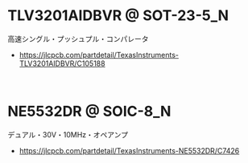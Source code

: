 

# TLV3201AIDBVR @ SOT-23-5_N

高速シングル・プッシュプル・コンパレータ

 - https://jlcpcb.com/partdetail/TexasInstruments-TLV3201AIDBVR/C105188





<br>

# NE5532DR @ SOIC-8_N

デュアル・30V・10MHz・オペアンプ

 - https://jlcpcb.com/partdetail/TexasInstruments-NE5532DR/C7426


